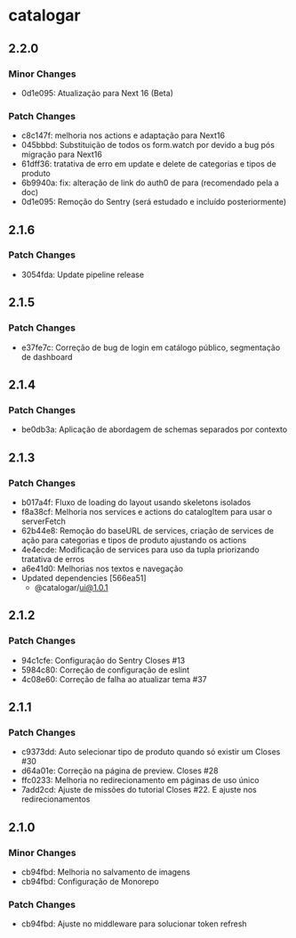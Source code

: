 # catalogar

## 2.2.0

### Minor Changes

- 0d1e095: Atualização para Next 16 (Beta)

### Patch Changes

- c8c147f: melhoria nos actions e adaptação para Next16
- 045bbbd: Substituição de todos os form.watch por <Watch /> devido a bug pós migração para Next16
- 61dff36: tratativa de erro em update e delete de categorias e tipos de produto
- 6b9940a: fix: alteração de link do auth0 de <Link> para <a> (recomendado pela a doc)
- 0d1e095: Remoção do Sentry (será estudado e incluído posteriormente)

## 2.1.6

### Patch Changes

- 3054fda: Update pipeline release

## 2.1.5

### Patch Changes

- e37fe7c: Correção de bug de login em catálogo público, segmentação de dashboard

## 2.1.4

### Patch Changes

- be0db3a: Aplicação de abordagem de schemas separados por contexto

## 2.1.3

### Patch Changes

- b017a4f: Fluxo de loading do layout usando skeletons isolados
- f8a38cf: Melhoria nos services e actions do catalogItem para usar o serverFetch
- 62b44e8: Remoção do baseURL de services, criação de services de ação para categorias e tipos de produto ajustando os actions
- 4e4ecde: Modificação de services para uso da tupla priorizando tratativa de erros
- a6e41d0: Melhorias nos textos e navegação
- Updated dependencies [566ea51]
  - @catalogar/ui@1.0.1

## 2.1.2

### Patch Changes

- 94c1cfe: Configuração do Sentry Closes #13
- 5984c80: Correção de configuração de eslint
- 4c08e60: Correção de falha ao atualizar tema #37

## 2.1.1

### Patch Changes

- c9373dd: Auto selecionar tipo de produto quando só existir um Closes #30
- d64a01e: Correção na página de preview. Closes #28
- ffc0233: Melhoria no redirecionamento em páginas de uso único
- 7add2cd: Ajuste de missões do tutorial Closes #22. E ajuste nos redirecionamentos

## 2.1.0

### Minor Changes

- cb94fbd: Melhoria no salvamento de imagens
- cb94fbd: Configuração de Monorepo

### Patch Changes

- cb94fbd: Ajuste no middleware para solucionar token refresh
